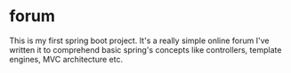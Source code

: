 # forum
This is my first spring boot project. It's a really simple online forum
I've written it to comprehend basic spring's concepts like controllers, template engines, MVC architecture etc.
